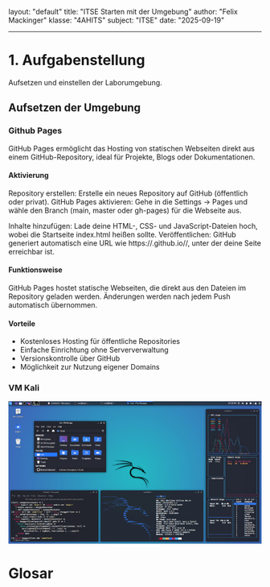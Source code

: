 
layout: "default"
title: "ITSE Starten mit der Umgebung"
author: "Felix Mackinger"
klasse: "4AHITS"
subject: "ITSE"
date: "2025-09-19"

---

# 1. Aufgabenstellung
Aufsetzen und einstellen der Laborumgebung.

## Aufsetzen der Umgebung

### Github Pages

GitHub Pages ermöglicht das Hosting von statischen Webseiten direkt aus einem GitHub-Repository, ideal für Projekte, Blogs oder Dokumentationen.

#### Aktivierung

Repository erstellen: Erstelle ein neues Repository auf GitHub (öffentlich oder privat).
GitHub Pages aktivieren: Gehe in die Settings → Pages und wähle den Branch (main, master oder gh-pages) für die Webseite aus.

Inhalte hinzufügen: Lade deine HTML-, CSS- und JavaScript-Dateien hoch, wobei die Startseite index.html heißen sollte.
Veröffentlichen: GitHub generiert automatisch eine URL wie https://<benutzername>.github.io/<repository>/, unter der deine Seite erreichbar ist.

#### Funktionsweise

GitHub Pages hostet statische Webseiten, die direkt aus den Dateien im Repository geladen werden. Änderungen werden nach jedem Push automatisch übernommen.

#### Vorteile

- Kostenloses Hosting für öffentliche Repositories
- Einfache Einrichtung ohne Serververwaltung
- Versionskontrolle über GitHub
- Möglichkeit zur Nutzung eigener Domains

### VM Kali

![Kali Linux](img/kali-desktop-xfce.jpg)


# Glosar
[](berichte/glossar.md)
